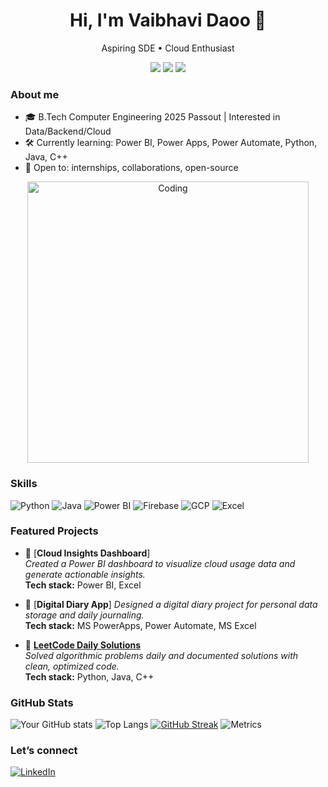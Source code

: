 <!-- Header -->
<h1 align="center">Hi, I'm Vaibhavi Daoo 👋</h1>
<p align="center">Aspiring SDE • Cloud Enthusiast</p>

<!-- Badges / quick facts -->
<p align="center">
  <a href="mailto:www.vaibhavidaoo@gmail.com"><img src="https://img.shields.io/badge/Email-Contact-informational?logo=gmail"></a>
  <a href="[https://www.linkedin.com/in/your-handle/](https://www.linkedin.com/in/vaibhavi-daoo-962a7a24b/)"><img src="https://img.shields.io/badge/LinkedIn-Connect-blue?logo=linkedin"></a>
  <img src="https://komarev.com/ghpvc/?username=Vaibhavi2607&label=Profile%20Views" />
</p>

### About me
- 🎓 B.Tech Computer Engineering 2025 Passout | Interested in Data/Backend/Cloud
- 🛠️ Currently learning: Power BI, Power Apps, Power Automate, Python, Java, C++
- 🌱 Open to: internships, collaborations, open-source

<p align="center">
  <img src="https://media.giphy.com/media/qgQUggAC3Pfv687qPC/giphy.gif" width="450" alt="Coding">
</p>

### Skills
<!-- Replace with yours -->
![Python](https://img.shields.io/badge/Python-3776AB?logo=python&logoColor=white)
![Java](https://img.shields.io/badge/Java-007396?logo=openjdk&logoColor=white)
![Power BI](https://img.shields.io/badge/Power%20BI-F2C811?logo=powerbi&logoColor=black)
![Firebase](https://img.shields.io/badge/Firebase-FFCA28?logo=firebase&logoColor=black)
![GCP](https://img.shields.io/badge/Google%20Cloud-4285F4?logo=googlecloud&logoColor=white)
![Excel](https://img.shields.io/badge/Excel-217346?logo=microsoft-ms_excel&logoColor=white)

### Featured Projects
- 🔗 [**Cloud Insights Dashboard**]  
  *Created a Power BI dashboard to visualize cloud usage data and generate actionable insights.*  
  **Tech stack:** Power BI, Excel  

- 🔗 [**Digital Diary App**] 
  *Designed a digital diary project for personal data storage and daily journaling.*  
  **Tech stack:** MS PowerApps, Power Automate, MS Excel

- 🔗 [**LeetCode Daily Solutions**](https://github.com/Vaibhavi2607/Leetcode-Daily-Solutions)  
  *Solved algorithmic problems daily and documented solutions with clean, optimized code.*  
  **Tech stack:** Python, Java, C++ 

### GitHub Stats
![Your GitHub stats](https://github-readme-stats.vercel.app/api?username=Vaibhavi2607&show_icons=true&theme=radical)
![Top Langs](https://github-readme-stats.vercel.app/api/top-langs/?username=Vaibhavi2607&langs_count=5&theme=radical&hide=Jupyter%20Notebook,C++)
[![GitHub Streak](https://github-readme-streak-stats.herokuapp.com?user=Vaibhavi2607&theme=radical)](https://git.io/streak-stats)
![Metrics](https://github.com/Vaibhavi2607/Vaibhavi2607/blob/main/github-metrics.svg)


### Let’s connect
[![LinkedIn](https://img.shields.io/badge/LinkedIn-blue?logo=linkedin&logoColor=white)](https://www.linkedin.com/in/vaibhavi-daoo-962a7a24b/)
